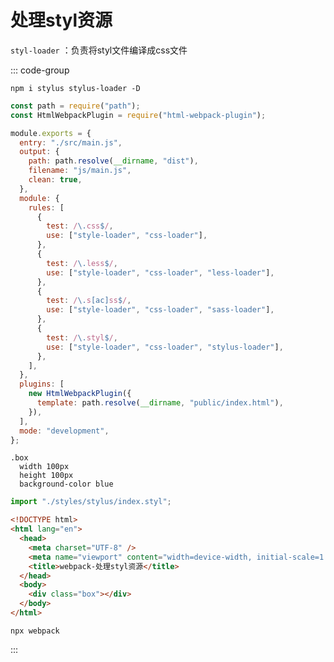 # 处理styl资源
`styl-loader` ：负责将styl文件编译成css文件

::: code-group

```shell [下载依赖]
npm i stylus stylus-loader -D
```

```js {25-28} [webpack.config.js]
const path = require("path");
const HtmlWebpackPlugin = require("html-webpack-plugin");

module.exports = {
  entry: "./src/main.js",
  output: {
    path: path.resolve(__dirname, "dist"),
    filename: "js/main.js",
    clean: true,
  },
  module: {
    rules: [
      {
        test: /\.css$/,
        use: ["style-loader", "css-loader"],
      },
      {
        test: /\.less$/,
        use: ["style-loader", "css-loader", "less-loader"],
      },
      {
        test: /\.s[ac]ss$/,
        use: ["style-loader", "css-loader", "sass-loader"],
      },
      {
        test: /\.styl$/,
        use: ["style-loader", "css-loader", "stylus-loader"],
      },
    ],
  },
  plugins: [
    new HtmlWebpackPlugin({
      template: path.resolve(__dirname, "public/index.html"),
    }),
  ],
  mode: "development",
};
```

```styl [index.styl]
.box 
  width 100px
  height 100px
  background-color blue
```

```js [main.js]
import "./styles/stylus/index.styl";
```

```html [index.html]
<!DOCTYPE html>
<html lang="en">
  <head>
    <meta charset="UTF-8" />
    <meta name="viewport" content="width=device-width, initial-scale=1.0" />
    <title>webpack-处理styl资源</title>
  </head>
  <body>
    <div class="box"></div>
  </body>
</html>
```

```shell [运行指令]
npx webpack
```

:::



